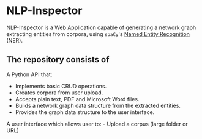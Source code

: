 # NLP-Inspector
NLP-Inspector is a Web Application capable of generating a network graph extracting entities from corpora, using `spaCy`'s [Named Entity Recognition](https://spacy.io/usage/linguistic-features#:~:text=A%20named%20entity,your%20use%20case.) (NER).

## The repository consists of
A Python API that:
- Implements basic CRUD operations.
- Creates corpora from user upload.
- Accepts plain text, PDF and Microsoft Word files.
- Builds a network graph data structure from the extracted entities.
- Provides the graph data structure to the user interface.

A user interface which allows user to:
    - Upload a corpus (large folder or URL)
